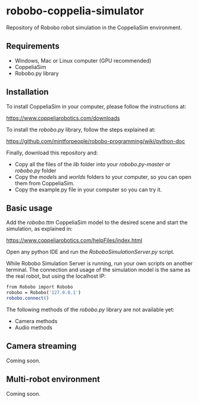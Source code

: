 
# robobo-coppelia-simulator

Repository of Robobo robot simulation in the CoppeliaSim environment.

## Requirements

- Windows, Mac or Linux computer (GPU recommended)
- CoppeliaSim
- Robobo.py library

## Installation

To install CoppeliaSim in your computer, please follow the instructions at:

https://www.coppeliarobotics.com/downloads

To install the _robobo.py_ library, follow the steps explained at:

https://github.com/mintforpeople/robobo-programming/wiki/python-doc

Finally, download this repository and:

* Copy all the files of the *lib* folder into your *robobo.py-master* or *robobo.py* folder
* Copy the _models_ and _worlds_ folders to your computer, so you can open them from CoppeliaSim.
* Copy the example.py file in your computer so you can try it.

## Basic usage

Add the *robobo.ttm* CoppeliaSim model to the desired scene and start the simulation, as explained in:

https://www.coppeliarobotics.com/helpFiles/index.html

Open any python IDE and run the _RoboboSimulationServer.py_ script.

While Robobo Simulation Server is running, run your own scripts on another terminal. The connection and usage of the simulation model is the same as the real robot, but using the localhost IP:

```bash
from Robobo import Robobo
robobo = Robobo('127.0.0.1')
robobo.connect()
```

The following methods of the _robobo.py_ library are not available yet:
* Camera methods
* Audio methods

## Camera streaming

Coming soon.

## Multi-robot environment

Coming soon.